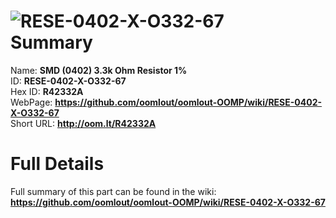 
![RESE-0402-X-O332-67](https://github.com/oomlout/oomlout-OOMP/blob/master/parts/RESE-0402-X-O332-67/RESE-0402-X-O332-67_420.jpg)   
Summary
=================
  
Name: __SMD (0402) 3.3k Ohm Resistor 1%__    
ID: __RESE-0402-X-O332-67__   
Hex ID: __R42332A__   
WebPage: __https://github.com/oomlout/oomlout-OOMP/wiki/RESE-0402-X-O332-67__   
Short URL: __http://oom.lt/R42332A__   

Full Details
==========================
Full summary of this part can be found in the wiki:   
__https://github.com/oomlout/oomlout-OOMP/wiki/RESE-0402-X-O332-67__    

